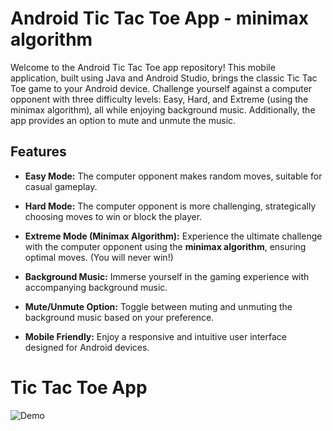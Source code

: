 # Android Tic Tac Toe App - minimax algorithm

Welcome to the Android Tic Tac Toe app repository! This mobile application, built using Java and Android Studio, brings the classic Tic Tac Toe game to your Android device. Challenge yourself against a computer opponent with three difficulty levels: Easy, Hard, and Extreme (using the minimax algorithm), all while enjoying background music. Additionally, the app provides an option to mute and unmute the music.

## Features

- **Easy Mode:** The computer opponent makes random moves, suitable for casual gameplay.
  
- **Hard Mode:** The computer opponent is more challenging, strategically choosing moves to win or block the player.


- **Extreme Mode (Minimax Algorithm):** Experience the ultimate challenge with the computer opponent using the __minimax algorithm__, ensuring optimal moves. (You will never win!)

- **Background Music:** Immerse yourself in the gaming experience with accompanying background music.

- **Mute/Unmute Option:** Toggle between muting and unmuting the background music based on your preference.

- **Mobile Friendly:** Enjoy a responsive and intuitive user interface designed for Android devices.

# Tic Tac Toe App

![Demo](https://github.com/ndvp39/TicTacToe_AndroidApp/raw/master/gif_readme.gif)

